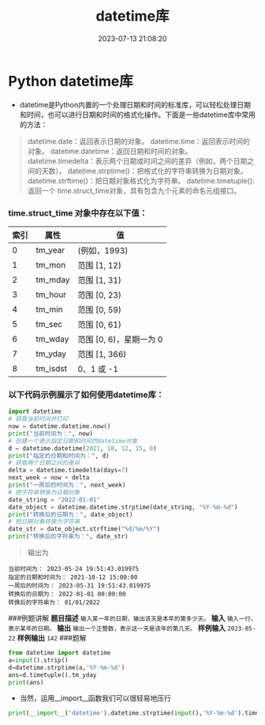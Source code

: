 ﻿---
layout: blog
title: datetime库
date: 2023-07-13 21:08:20 
updated: 2023-12-08 12:58:32
tags:
    - Python
categories: Python
cover: https://pic.imgdb.cn/item/64bf58e91ddac507cc90f66d.webp
---
# Python datetime库
- datetime是Python内置的一个处理日期和时间的标准库，可以轻松处理日期和时间，也可以进行日期和时间的格式化操作。下面是一些datetime库中常用的方法：
>  datetime.date：返回表示日期的对象。
> datetime.time：返回表示时间的对象。
> datetime.datetime：返回日期和时间的对象。
> datetime.timedelta：表示两个日期或时间之间的差异（例如，两个日期之间的天数）。
> datetime.strptime()：把格式化的字符串转换为日期对象。
> datetime.strftime()：把日期对象格式化为字符串。
> datetime.timetuple():返回一个 time.struct_time对象，具有包含九个元素的命名元组接口。

### time.struct_time 对象中存在以下值：


|索引|属性|值|
|-|-|-|
0|tm_year|(例如，1993)
1|tm_mon|范围 [1, 12)
2|tm_mday|范围 [1, 31)
3|tm_hour|范围 [0, 23)
4|tm_min|范围 [0, 59)
5|tm_sec|范围 [0, 61)
6|tm_wday|范围 [0, 6)，星期一为 0
7|tm_yday|范围 [1, 366)
8|tm_isdst|0、1 或 -1

### 以下代码示例展示了如何使用datetime库：
```python
import datetime
# 获取当前时间并打印
now = datetime.datetime.now()
print("当前时间为：", now)
# 创建一个表示指定日期和时间的datetime对象
d = datetime.datetime(2021, 10, 12, 15, 0)
print("指定的日期和时间为：", d)
# 获取两个日期之间的差异
delta = datetime.timedelta(days=7)
next_week = now + delta
print("一周后的时间为：", next_week)
# 把字符串转换为日期对象
date_string = "2022-01-01"
date_object = datetime.datetime.strptime(date_string, "%Y-%m-%d")
print("转换后的日期为：", date_object)
# 把日期对象转换为字符串
date_str = date_object.strftime("%d/%m/%Y")
print("转换后的字符串为：", date_str)
```
> 输出为
```output
当前时间为： 2023-05-24 19:51:43.019975
指定的日期和时间为： 2021-10-12 15:00:00
一周后的时间为： 2023-05-31 19:51:43.019975
转换后的日期为： 2022-01-01 00:00:00
转换后的字符串为： 01/01/2022
```
###例题讲解
**题目描述**
```输入某一年的日期，输出该天是本年的第多少天。```
**输入**
```输入一行，表示某年的日期。```
**输出**
```输出一个正整数，表示这一天是该年的第几天。```
**样例输入**
```2023-05-22```
**样例输出**
```142```
###题解
```python
from datetime import datetime
a=input().strip()
d=datetime.strptime(a,'%Y-%m-%d')
ans=d.timetuple().tm_yday
print(ans)
```
- 当然，运用__import__函数我们可以很轻易地压行
```python
print(__import__('datetime').datetime.strptime(input(),'%Y-%m-%d').timetuple().tm_yday)
```

